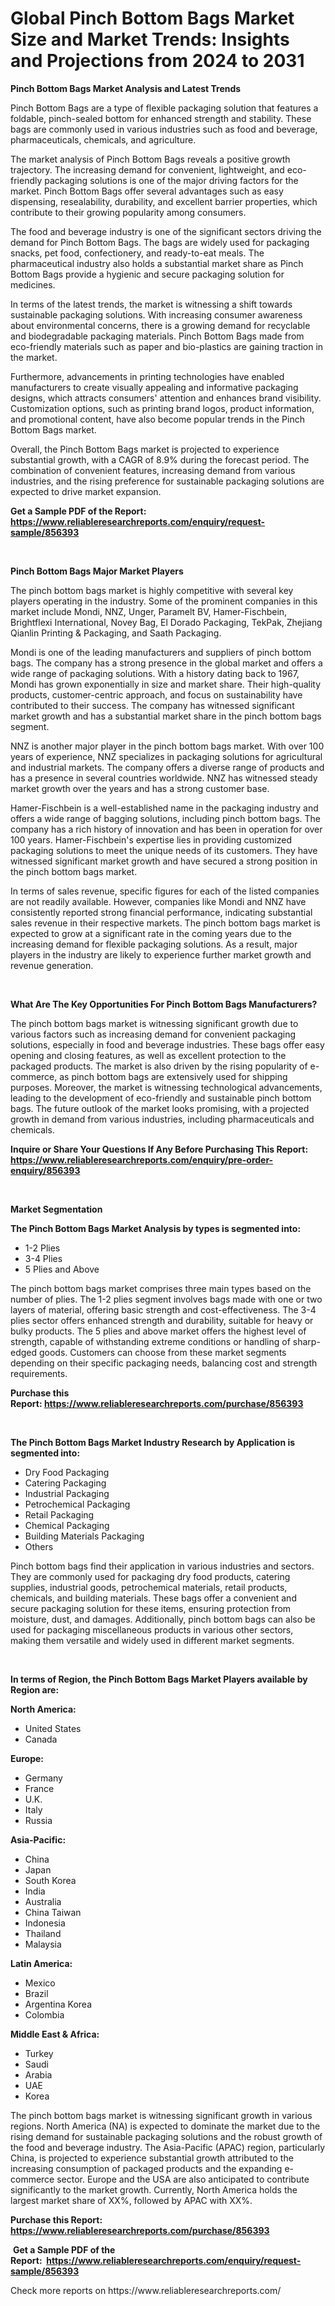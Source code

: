<p><h1>Global Pinch Bottom Bags Market Size and Market Trends: Insights and Projections from 2024 to 2031</h1></p><p><strong>Pinch Bottom Bags Market Analysis and Latest Trends</strong></p>
<p><p>Pinch Bottom Bags are a type of flexible packaging solution that features a foldable, pinch-sealed bottom for enhanced strength and stability. These bags are commonly used in various industries such as food and beverage, pharmaceuticals, chemicals, and agriculture.</p><p>The market analysis of Pinch Bottom Bags reveals a positive growth trajectory. The increasing demand for convenient, lightweight, and eco-friendly packaging solutions is one of the major driving factors for the market. Pinch Bottom Bags offer several advantages such as easy dispensing, resealability, durability, and excellent barrier properties, which contribute to their growing popularity among consumers.</p><p>The food and beverage industry is one of the significant sectors driving the demand for Pinch Bottom Bags. The bags are widely used for packaging snacks, pet food, confectionery, and ready-to-eat meals. The pharmaceutical industry also holds a substantial market share as Pinch Bottom Bags provide a hygienic and secure packaging solution for medicines.</p><p>In terms of the latest trends, the market is witnessing a shift towards sustainable packaging solutions. With increasing consumer awareness about environmental concerns, there is a growing demand for recyclable and biodegradable packaging materials. Pinch Bottom Bags made from eco-friendly materials such as paper and bio-plastics are gaining traction in the market.</p><p>Furthermore, advancements in printing technologies have enabled manufacturers to create visually appealing and informative packaging designs, which attracts consumers' attention and enhances brand visibility. Customization options, such as printing brand logos, product information, and promotional content, have also become popular trends in the Pinch Bottom Bags market.</p><p>Overall, the Pinch Bottom Bags market is projected to experience substantial growth, with a CAGR of 8.9% during the forecast period. The combination of convenient features, increasing demand from various industries, and the rising preference for sustainable packaging solutions are expected to drive market expansion.</p></p>
<p><strong>Get a Sample PDF of the Report:&nbsp; <a href="https://www.reliableresearchreports.com/enquiry/request-sample/856393">https://www.reliableresearchreports.com/enquiry/request-sample/856393</a></strong></p>
<p>&nbsp;</p>
<p><strong>Pinch Bottom Bags Major Market Players</strong></p>
<p><p>The pinch bottom bags market is highly competitive with several key players operating in the industry. Some of the prominent companies in this market include Mondi, NNZ, Unger, Paramelt BV, Hamer-Fischbein, Brightflexi International, Novey Bag, El Dorado Packaging, TekPak, Zhejiang Qianlin Printing & Packaging, and Saath Packaging.</p><p>Mondi is one of the leading manufacturers and suppliers of pinch bottom bags. The company has a strong presence in the global market and offers a wide range of packaging solutions. With a history dating back to 1967, Mondi has grown exponentially in size and market share. Their high-quality products, customer-centric approach, and focus on sustainability have contributed to their success. The company has witnessed significant market growth and has a substantial market share in the pinch bottom bags segment.</p><p>NNZ is another major player in the pinch bottom bags market. With over 100 years of experience, NNZ specializes in packaging solutions for agricultural and industrial markets. The company offers a diverse range of products and has a presence in several countries worldwide. NNZ has witnessed steady market growth over the years and has a strong customer base.</p><p>Hamer-Fischbein is a well-established name in the packaging industry and offers a wide range of bagging solutions, including pinch bottom bags. The company has a rich history of innovation and has been in operation for over 100 years. Hamer-Fischbein's expertise lies in providing customized packaging solutions to meet the unique needs of its customers. They have witnessed significant market growth and have secured a strong position in the pinch bottom bags market.</p><p>In terms of sales revenue, specific figures for each of the listed companies are not readily available. However, companies like Mondi and NNZ have consistently reported strong financial performance, indicating substantial sales revenue in their respective markets. The pinch bottom bags market is expected to grow at a significant rate in the coming years due to the increasing demand for flexible packaging solutions. As a result, major players in the industry are likely to experience further market growth and revenue generation.</p></p>
<p>&nbsp;</p>
<p><strong>What Are The Key Opportunities For Pinch Bottom Bags Manufacturers?</strong></p>
<p><p>The pinch bottom bags market is witnessing significant growth due to various factors such as increasing demand for convenient packaging solutions, especially in food and beverage industries. These bags offer easy opening and closing features, as well as excellent protection to the packaged products. The market is also driven by the rising popularity of e-commerce, as pinch bottom bags are extensively used for shipping purposes. Moreover, the market is witnessing technological advancements, leading to the development of eco-friendly and sustainable pinch bottom bags. The future outlook of the market looks promising, with a projected growth in demand from various industries, including pharmaceuticals and chemicals.</p></p>
<p><strong>Inquire or Share Your Questions If Any Before Purchasing This Report: <a href="https://www.reliableresearchreports.com/enquiry/pre-order-enquiry/856393">https://www.reliableresearchreports.com/enquiry/pre-order-enquiry/856393</a></strong></p>
<p>&nbsp;</p>
<p><strong>Market Segmentation</strong></p>
<p><strong>The Pinch Bottom Bags Market Analysis by types is segmented into:</strong></p>
<p><ul><li>1-2 Plies</li><li>3-4 Plies</li><li>5 Plies and Above</li></ul></p>
<p><p>The pinch bottom bags market comprises three main types based on the number of plies. The 1-2 plies segment involves bags made with one or two layers of material, offering basic strength and cost-effectiveness. The 3-4 plies sector offers enhanced strength and durability, suitable for heavy or bulky products. The 5 plies and above market offers the highest level of strength, capable of withstanding extreme conditions or handling of sharp-edged goods. Customers can choose from these market segments depending on their specific packaging needs, balancing cost and strength requirements.</p></p>
<p><strong>Purchase this Report:&nbsp;<a href="https://www.reliableresearchreports.com/purchase/856393">https://www.reliableresearchreports.com/purchase/856393</a></strong></p>
<p>&nbsp;</p>
<p><strong>The Pinch Bottom Bags Market Industry Research by Application is segmented into:</strong></p>
<p><ul><li>Dry Food Packaging</li><li>Catering Packaging</li><li>Industrial Packaging</li><li>Petrochemical Packaging</li><li>Retail Packaging</li><li>Chemical Packaging</li><li>Building Materials Packaging</li><li>Others</li></ul></p>
<p><p>Pinch bottom bags find their application in various industries and sectors. They are commonly used for packaging dry food products, catering supplies, industrial goods, petrochemical materials, retail products, chemicals, and building materials. These bags offer a convenient and secure packaging solution for these items, ensuring protection from moisture, dust, and damages. Additionally, pinch bottom bags can also be used for packaging miscellaneous products in various other sectors, making them versatile and widely used in different market segments.</p></p>
<p>&nbsp;</p>
<p><strong>In terms of Region, the Pinch Bottom Bags Market Players available by Region are:</strong></p>
<p>
    <p> <strong> North America: </strong>
        <ul>
            <li>United States</li>
            <li>Canada</li>
        </ul>
        </p> 
    <p> <strong> Europe: </strong>
        <ul>
            <li>Germany</li>
            <li>France</li>
            <li>U.K.</li>
            <li>Italy</li>
            <li>Russia</li>
        </ul>
        </p> 
    <p> <strong> Asia-Pacific: </strong>
        <ul>
            <li>China</li>
            <li>Japan</li>
            <li>South Korea</li>
            <li>India</li>
            <li>Australia</li>
            <li>China Taiwan</li>
            <li>Indonesia</li>
            <li>Thailand</li>
            <li>Malaysia</li>
        </ul>
        </p> 
    <p> <strong> Latin America: </strong>
        <ul>
            <li>Mexico</li>
            <li>Brazil</li>
            <li>Argentina Korea</li>
            <li>Colombia</li>
        </ul>
        </p> 
    <p> <strong> Middle East & Africa: </strong>
        <ul>
            <li>Turkey</li>
            <li>Saudi</li>
            <li>Arabia</li>
            <li>UAE</li>
            <li>Korea</li>
        </ul>
    </p>
    </p>
<p><p>The pinch bottom bags market is witnessing significant growth in various regions. North America (NA) is expected to dominate the market due to the rising demand for sustainable packaging solutions and the robust growth of the food and beverage industry. The Asia-Pacific (APAC) region, particularly China, is projected to experience substantial growth attributed to the increasing consumption of packaged products and the expanding e-commerce sector. Europe and the USA are also anticipated to contribute significantly to the market growth. Currently, North America holds the largest market share of XX%, followed by APAC with XX%.</p></p>
<p><strong>Purchase this Report: <a href="https://www.reliableresearchreports.com/purchase/856393">https://www.reliableresearchreports.com/purchase/856393</a></strong></p>
<p>&nbsp;<strong>Get a Sample PDF of the Report:&nbsp;&nbsp;<a href="https://www.reliableresearchreports.com/enquiry/request-sample/856393">https://www.reliableresearchreports.com/enquiry/request-sample/856393</a></strong></p>
<p><strong></strong></p>
<p>Check more reports on https://www.reliableresearchreports.com/</p>